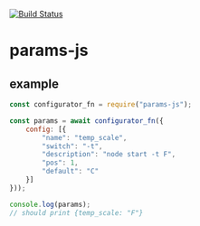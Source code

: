 [![Build Status](https://travis-ci.org/masteris777/params-js.svg?branch=master)](https://travis-ci.org/masteris777/params-js)

# params-js


## example

```js
const configurator_fn = require("params-js");

const params = await configurator_fn({
    config: [{
        "name": "temp_scale",
        "switch": "-t",
        "description": "node start -t F",
        "pos": 1,
        "default": "C"
    }]
}));

console.log(params);
// should print {temp_scale: "F"}

```